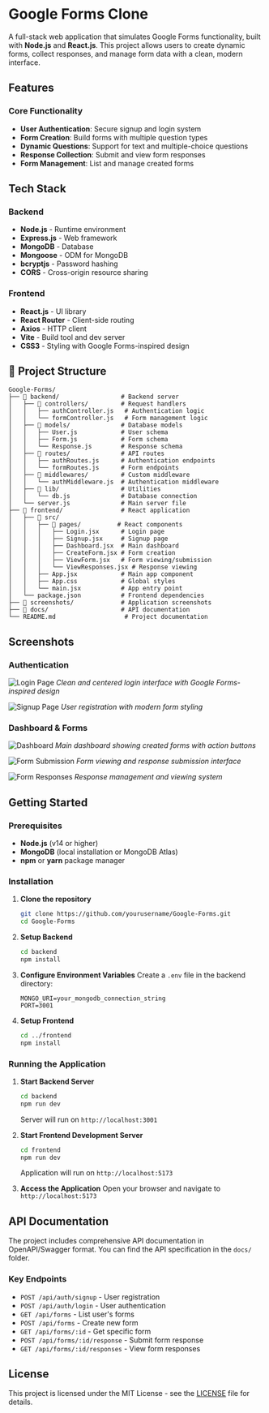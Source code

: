 # Google Forms Clone

A full-stack web application that simulates Google Forms functionality, built with **Node.js** and **React.js**. This project allows users to create dynamic forms, collect responses, and manage form data with a clean, modern interface.

## Features

### Core Functionality

- **User Authentication**: Secure signup and login system
- **Form Creation**: Build forms with multiple question types
- **Dynamic Questions**: Support for text and multiple-choice questions
- **Response Collection**: Submit and view form responses
- **Form Management**: List and manage created forms

## Tech Stack

### Backend

- **Node.js** - Runtime environment
- **Express.js** - Web framework
- **MongoDB** - Database
- **Mongoose** - ODM for MongoDB
- **bcryptjs** - Password hashing
- **CORS** - Cross-origin resource sharing

### Frontend

- **React.js** - UI library
- **React Router** - Client-side routing
- **Axios** - HTTP client
- **Vite** - Build tool and dev server
- **CSS3** - Styling with Google Forms-inspired design

## 📁 Project Structure

```
Google-Forms/
├── 📁 backend/                 # Backend server
│   ├── 📁 controllers/         # Request handlers
│   │   ├── authController.js   # Authentication logic
│   │   └── formController.js   # Form management logic
│   ├── 📁 models/              # Database models
│   │   ├── User.js            # User schema
│   │   ├── Form.js            # Form schema
│   │   └── Response.js        # Response schema
│   ├── 📁 routes/              # API routes
│   │   ├── authRoutes.js      # Authentication endpoints
│   │   └── formRoutes.js      # Form endpoints
│   ├── 📁 middlewares/         # Custom middleware
│   │   └── authMiddleware.js  # Authentication middleware
│   ├── 📁 lib/                 # Utilities
│   │   └── db.js              # Database connection
│   └── server.js              # Main server file
├── 📁 frontend/                # React application
│   ├── 📁 src/
│   │   ├── 📁 pages/          # React components
│   │   │   ├── Login.jsx      # Login page
│   │   │   ├── Signup.jsx     # Signup page
│   │   │   ├── Dashboard.jsx  # Main dashboard
│   │   │   ├── CreateForm.jsx # Form creation
│   │   │   ├── ViewForm.jsx   # Form viewing/submission
│   │   │   └── ViewResponses.jsx # Response viewing
│   │   ├── App.jsx            # Main app component
│   │   ├── App.css            # Global styles
│   │   └── main.jsx           # App entry point
│   └── package.json           # Frontend dependencies
├── 📁 screenshots/             # Application screenshots
├── 📁 docs/                    # API documentation
└── README.md                   # Project documentation
```

## Screenshots

### Authentication

![Login Page](screenshots/login.png)
_Clean and centered login interface with Google Forms-inspired design_

![Signup Page](screenshots/signup.png)
_User registration with modern form styling_

### Dashboard & Forms

![Dashboard](screenshots/dashboard.png)
_Main dashboard showing created forms with action buttons_

![Form Submission](screenshots/formsubmittion.png)
_Form viewing and response submission interface_

![Form Responses](screenshots/formresponces.png)
_Response management and viewing system_

## Getting Started

### Prerequisites

- **Node.js** (v14 or higher)
- **MongoDB** (local installation or MongoDB Atlas)
- **npm** or **yarn** package manager

### Installation

1. **Clone the repository**

   ```bash
   git clone https://github.com/yourusername/Google-Forms.git
   cd Google-Forms
   ```

2. **Setup Backend**

   ```bash
   cd backend
   npm install
   ```

3. **Configure Environment Variables**
   Create a `.env` file in the backend directory:

   ```env
   MONGO_URI=your_mongodb_connection_string
   PORT=3001
   ```

4. **Setup Frontend**
   ```bash
   cd ../frontend
   npm install
   ```

### Running the Application

1. **Start Backend Server**

   ```bash
   cd backend
   npm run dev
   ```

   Server will run on `http://localhost:3001`

2. **Start Frontend Development Server**

   ```bash
   cd frontend
   npm run dev
   ```

   Application will run on `http://localhost:5173`

3. **Access the Application**
   Open your browser and navigate to `http://localhost:5173`

## API Documentation

The project includes comprehensive API documentation in OpenAPI/Swagger format. You can find the API specification in the `docs/` folder.

### Key Endpoints

- `POST /api/auth/signup` - User registration
- `POST /api/auth/login` - User authentication
- `GET /api/forms` - List user's forms
- `POST /api/forms` - Create new form
- `GET /api/forms/:id` - Get specific form
- `POST /api/forms/:id/response` - Submit form response
- `GET /api/forms/:id/responses` - View form responses


## License

This project is licensed under the MIT License - see the [LICENSE](LICENSE) file for details.
